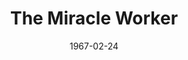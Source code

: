 ---
title: The Miracle Worker
date: 1967-02-24
closing_date: 1967-03-04
layout: productions
featured_image: 
image_caption:
image_credit:
playbill:
category:
Theatre: Theatre Jacksonville
Venue: Little Theatre
cast:
  A Doctor: Shane Hummel
  Kate: Thelma Mayeron
  Keller: Lowell King
  Helen: Pamela Nearhoof
  Martha: Kathleen Smith
  Percy: David Witten
  Anut Ev: Lyn Lazarus
  James: Tappan King
  Anagnos: George Large
  Annie Sullivan: Judith Jett
  Viney: Norma Burke
  Blind Girl: 
    - Polly Witten
    - Margaret O'Dwyer
    - Jill Stephens
    - Mary Brown
    - Thyra Wellman
    - Roxanne Jinright
    - Allison Karrer
    - Zelda Bettman

crew:
  Director: George Ballis
  Scenic Design: Larry Riddle
  Stage Manager: 
    - Terry McIntyre
    - Gil Gimbel
  Costumes: 
    - Gwen Nearhoof
    - Mary Frances Thornhill
    - Gert Berman
    - Gwyda Agnew
  Properties: 
    - Thelma Baker
    - Gladys Witten
    - Mary Frances Thornhill
    - Bonnie Grossman
    - Donna Suslak
    - Judy Pryor
    - Sara Jo Berman
  Make-up: 
    - Marcy Massaniso
    - Marshall Grauer
  Sound: 
    - Helen Roberts
    - Maria Alaracon
    - Marshall Grauer
  Lighting: 
    - Peggy Miller
    - Walter Quattlebaum
    - Al Gimbel
  Follow Spot: 
    - Nancy Keller
    - Ellen Black
  Scenery: 
    - Hal Nearhoof
    - Al Gimbel
    - Walter Quattlebaum
    - Charles Vance
    - Sara Jo Berman
    - David Witten
    - Paul Galloway
  Jean Goodman: Jean Goodman.
external_links:
---